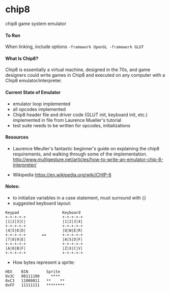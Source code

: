 # chip8
chip8 game system emulator

#### To Run
When linking, include options `-framework OpenGL -framework GLUT`

#### What Is Chip8?
Chip8 is essentially a virtual machine, designed in the 70s, and game designers could write games in Chip8 and executed on any computer with a Chip8 emulator/interpreter.

#### Current State of Emulator
* emulator loop implemented
* all opcodes implemented
* Chip8 header file and driver code (GLUT init, keyboard init, etc.) implemented in file from Laurence Mueller's tutorial
* test suite needs to be written for opcodes, initializations

#### Resources
* Laurence Meuller's fantastic beginner's guide on explaining the chip8 requirements, and walking through some of the implementation.
http://www.multigesture.net/articles/how-to-write-an-emulator-chip-8-interpreter/

* Wikipedia
https://en.wikipedia.org/wiki/CHIP-8


#### Notes:
* to initialize variables in a case statement, must surround with {}
* suggested keyboard layout:
```
Keypad                   Keyboard
+-+-+-+-+                +-+-+-+-+
|1|2|3|C|                |1|2|3|4|
+-+-+-+-+                +-+-+-+-+
|4|5|6|D|                |Q|W|E|R|
+-+-+-+-+       =>       +-+-+-+-+
|7|8|9|E|                |A|S|D|F|
+-+-+-+-+                +-+-+-+-+
|A|0|B|F|                |Z|X|C|V|
+-+-+-+-+                +-+-+-+-+

```

* How bytes represent a sprite:

```
HEX    BIN        Sprite
0x3C   00111100     ****
0xC3   11000011   **    **
0xFF   11111111   ********

```
